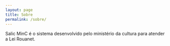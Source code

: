 ```yaml
---
layout: page
title: Sobre 
permalink: /sobre/
---
```

Salic MinC é o sistema desenvolvido pelo ministério da cultura para atender a Lei Rouanet.
